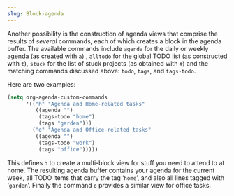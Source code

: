 ```yaml
---
slug: Block-agenda
---
```


Another possibility is the construction of agenda views that comprise the results of *several* commands, each of which creates a block in the agenda buffer. The available commands include `agenda` for the daily or weekly agenda (as created with `a`) , `alltodo` for the global TODO list (as constructed with `t`), `stuck` for the list of stuck projects (as obtained with `#`) and the matching commands discussed above: `todo`, `tags`, and `tags-todo`.

Here are two examples:

```lisp
(setq org-agenda-custom-commands
      '(("h" "Agenda and Home-related tasks"
         ((agenda "")
          (tags-todo "home")
          (tags "garden")))
        ("o" "Agenda and Office-related tasks"
         ((agenda "")
          (tags-todo "work")
          (tags "office")))))
```

This defines `h` to create a multi-block view for stuff you need to attend to at home. The resulting agenda buffer contains your agenda for the current week, all TODO items that carry the tag ‘`home`’, and also all lines tagged with ‘`garden`’. Finally the command `o` provides a similar view for office tasks.
